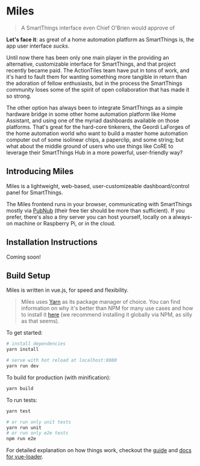 # Miles

> A SmartThings interface even Chief O'Brien would approve of

**Let's face it**: as great of a home automation platform as SmartThings is, the app user interface *sucks*.

Until now there has been only one main player in the providing an alternative, customizable interface for SmartThings, and that project recently became paid. The ActionTiles team have put in tons of work, and it's hard to fault them for wanting something more tangible in return than the adoration of fellow enthusiasts, but in the process the SmartThings community loses some of the spirit of open collaboration that has made it so strong.

The other option has always been to integrate SmartThings as a simple hardware bridge in some other home automation platform like Home Assistant, and using one of the myriad dashboards available on those platforms. That's great for the hard-core tinkerers, the Geordi LaForges of the home automation world who want to build a master home automation computer out of some isolinear chips, a paperclip, and some string; but what about the middle ground of users who use things like CoRE to leverage their SmartThings Hub in a more powerful, user-friendly way?

## Introducing Miles

Miles is a lightweight, web-based, user-customizeable dashboard/control panel for SmartThings.

The Miles frontend runs in your browser, communicating with SmartThings mostly via [PubNub]() (their free tier should be more than sufficient). If you prefer, there's also a *tiny* server you can host yourself, locally on a always-on machine or Raspberry Pi, or in the cloud.


## Installation Instructions

Coming soon!


## Build Setup

Miles is written in vue.js, for speed and flexibility.

> Miles uses [Yarn]() as its package manager of choice. You can find information on why it's better than NPM for many use cases and how to install it [here]() (we recommend installing it globally via NPM, as silly as that seems).

To get started:

``` bash
# install dependencies
yarn install

# serve with hot reload at localhost:8080
yarn run dev
```

To build for production (with minification):
```bash
yarn build
```

To run tests:
```bash
yarn test

# or run only unit tests
yarn run unit
# or run only e2e tests
npm run e2e
```

For detailed explanation on how things work, checkout the [guide](http://vuejs-templates.github.io/webpack/) and [docs for vue-loader](http://vuejs.github.io/vue-loader).
